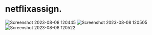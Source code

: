 # netflixassign.
![Screenshot 2023-08-08 120445](https://github.com/rupesh0511/netflixassign./assets/69234169/62de4da6-877e-4fc9-b870-2d923332ca9d)
![Screenshot 2023-08-08 120505](https://github.com/rupesh0511/netflixassign./assets/69234169/8679c610-6034-466a-a32d-daa767bb4c50)
![Screenshot 2023-08-08 120522](https://github.com/rupesh0511/netflixassign./assets/69234169/ed9d9013-6329-4817-82a5-990fb284086e)
